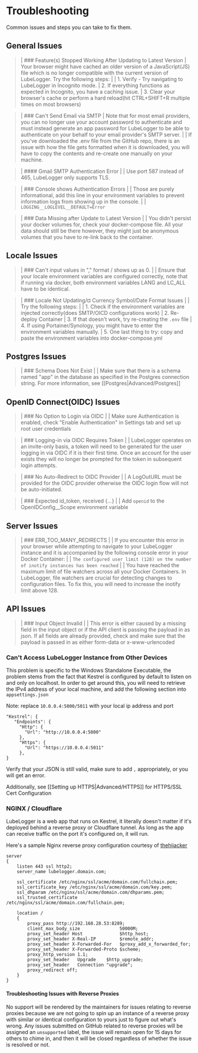 # Troubleshooting
Common issues and steps you can take to fix them.

## General Issues

>| ### Feature(s) Stopped Working After Updating to Latest Version
>| Your browser might have cached an older version of a JavaScript(JS) file which is no longer compatible with the current version of LubeLogger. Try the following steps:
>| 
>| 1. Verify - Try navigating to LubeLogger in Incognito mode.
>| 2. If everything functions as expected in Incognito, you have a caching issue.
>| 3. Clear your browser's cache or perform a hard reload(hit CTRL+SHIFT+R multiple times on most browsers)

>| ### Can't Send Email via SMTP
>| Note that for most email providers, you can no longer use your account password to authenticate and must instead generate an app password for LubeLogger to be able to authenticate on your behalf to your email provider's SMTP server.
>| 
>| If you've downloaded the .env file from the GitHub repo, there is an issue with how the file gets formatted when it is downloaded, you will have to copy the contents and re-create one manually on your machine.

>| #### Gmail SMTP Authentication Error
>| 
>| Use port 587 instead of 465, LubeLogger only supports TLS.

>| ### Console shows Authentication Errors
>| 
>| Those are purely informational, add this line in your environment variables to prevent information logs from showing up in the console.
>| 
>| `LOGGING__LOGLEVEL__DEFAULT=Error`

>| ### Data Missing after Update to Latest Version
>|
>| You didn't persist your docker volumes for, check your docker-compose file. All your data should still be there however, they might just be anonymous volumes that you have to re-link back to the container.

## Locale Issues

>| ### Can't input values in "," format / shows up as 0.
>| 
>| Ensure that your locale environment variables are configured correctly, note that if running via docker, both environment variables LANG and LC_ALL have to be identical.

>| ### Locale Not Updating/¤ Currency Symbol/Date Format Issues
>| 
>| Try the following steps:
>| 
>| 1. Check if the environment variables are injected correctly(does SMTP/OICD configurations work)
>| 2. Re-deploy Container
>| 3. If that doesn't work, try re-creating the `.env` file
>| 4. If using Portainer/Synology, you might have to enter the environment variables manually.
>| 5. One last thing to try: copy and paste the environment variables into docker-compose.yml

## Postgres Issues

>| ### Schema Does Not Exist
>| 
>| Make sure that there is a schema named "app" in the database as specified in the Postgres connection string. For more information, see [[Postgres|Advanced/Postgres]]

## OpenID Connect(OIDC) Issues

>| ### No Option to Login via OIDC
>| 
>| Make sure Authentication is enabled, check "Enable Authentication" in Settings tab and set up root user credentials

>| ### Logging-in via OIDC Requires Token
>| 
>| LubeLogger operates on an invite-only basis, a token will need to be generated for the user logging in via OIDC if it is their first time. Once an account for the user exists they will no longer be prompted for the token in subsequent login attempts.

>| ### No Auto-Redirect to OIDC Provider
>| 
>| A LogOutURL must be provided for the OIDC provider otherwise the OIDC login flow will not be auto-initiated.

>| ### Expected id_token, received {...}
>| 
>| Add `openid` to the OpenIDConfig__Scope environment variable

## Server Issues

>| ### ERR_TOO_MANY_REDIRECTS
>| 
>| If you encounter this error in your browser while attempting to navigate to your LubeLogger instance and it is accompanied by the following console error in your Docker Container:
>| 
>| `The configured user limit (128) on the number of inotify instances has been reached`
>| 
>| You have reached the maximum limit of file watchers across all your Docker Containers. In LubeLogger, file watchers are crucial for detecting changes to configuration files. To fix this, you will need to increase the inotify limit above 128.

## API Issues

>| ### Input Object Invalid
>| 
>| This error is either caused by a missing field in the input object or if the API client is passing the payload in as json. If all fields are already provided, check and make sure that the payload is passed in as either form-data or x-www-urlencoded

### Can't Access LubeLogger Instance from Other Devices

This problem is specific to the Windows Standalone Executable, the problem stems from the fact that Kestrel is configured by default to listen on and only on localhost. In order to get around this, you will need to retrieve the IPv4 address of your local machine, and add the following section into `appsettings.json`
 
 Note: replace `10.0.0.4:5000/5011` with your local ip address and port
 
 ```
 "Kestrel": {
    "Endpoints": {
      "Http": {
        "Url": "http://10.0.0.4:5000"
      },
      "Https": {
        "Url": "https://10.0.0.4:5011"
      },
}
```

Verify that your JSON is still valid, make sure to add `,` appropriately, or you will get an error.

Additionally, see [[Setting up HTTPS|Advanced/HTTPS]] for HTTPS/SSL Cert Configuration

### NGINX / Cloudflare 
LubeLogger is a web app that runs on Kestrel, it literally doesn't matter if it's deployed behind a reverse proxy or Cloudflare tunnel. As long as the app can receive traffic on the port it's configured on, it will run.

Here's a sample Nginx reverse proxy configuration courtesy of [thehijacker](https://github.com/thehijacker)
```
server
{
    listen 443 ssl http2;
    server_name lubelogger.domain.com;

    ssl_certificate /etc/nginx/ssl/acme/domain.com/fullchain.pem;
    ssl_certificate_key /etc/nginx/ssl/acme/domain.com/key.pem;
    ssl_dhparam /etc/nginx/ssl/acme/domain.com/dhparams.pem;
    ssl_trusted_certificate /etc/nginx/ssl/acme/domain.com/fullchain.pem;

    location /
    {
        proxy_pass http://192.168.28.53:8289;
        client_max_body_size               50000M;
        proxy_set_header Host              $http_host;
        proxy_set_header X-Real-IP         $remote_addr;
        proxy_set_header X-Forwarded-For   $proxy_add_x_forwarded_for;
        proxy_set_header X-Forwarded-Proto $scheme;
        proxy_http_version 1.1;
        proxy_set_header   Upgrade    $http_upgrade;
        proxy_set_header   Connection "upgrade";
        proxy_redirect off;
    }
}
```

#### Troubleshooting Issues with Reverse Proxies

No support will be rendered by the maintainers for issues relating to reverse proxies because we are not going to spin up an instance of a reverse proxy with similar or identical configuration to yours just to figure out what's wrong. Any issues submitted on GitHub related to reverse proxies will be assigned an `unsupported` label, the issue will remain open for 15 days for others to chime in, and then it will be closed regardless of whether the issue is resolved or not.
